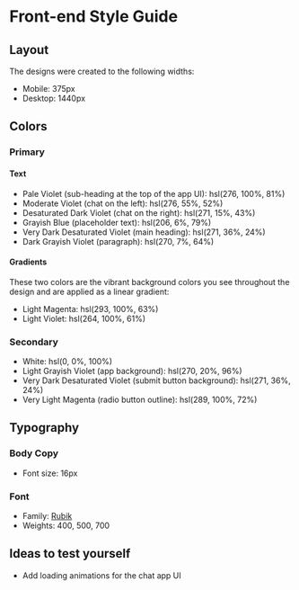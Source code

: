 # Front-end Style Guide

## Layout

The designs were created to the following widths:

- Mobile: 375px
- Desktop: 1440px

## Colors

### Primary

#### Text

- Pale Violet (sub-heading at the top of the app UI): hsl(276, 100%, 81%)
- Moderate Violet (chat on the left): hsl(276, 55%, 52%)
- Desaturated Dark Violet (chat on the right): hsl(271, 15%, 43%)
- Grayish Blue (placeholder text): hsl(206, 6%, 79%)
- Very Dark Desaturated Violet (main heading): hsl(271, 36%, 24%)
- Dark Grayish Violet (paragraph): hsl(270, 7%, 64%)

#### Gradients

These two colors are the vibrant background colors you see throughout the design and are applied as a linear gradient:

- Light Magenta: hsl(293, 100%, 63%)
- Light Violet: hsl(264, 100%, 61%)

### Secondary

- White: hsl(0, 0%, 100%)
- Light Grayish Violet (app background): hsl(270, 20%, 96%)
- Very Dark Desaturated Violet (submit button background): hsl(271, 36%, 24%)
- Very Light Magenta (radio button outline): hsl(289, 100%, 72%)

## Typography

### Body Copy

- Font size: 16px

### Font

- Family: [Rubik](https://fonts.google.com/specimen/Rubik)
- Weights: 400, 500, 700

## Ideas to test yourself

- Add loading animations for the chat app UI